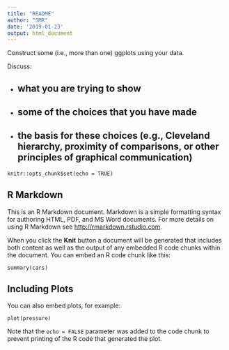 ```yaml
---
title: "README"
author: "SMR"
date: '2019-01-23'
output: html_document
---
```


Construct some (i.e., more than one) ggplots using your data. 

Discuss:
  - what you are trying to show
    -
    
  - some of the choices that you have made
    -
    
  - the basis for these choices (e.g., Cleveland hierarchy, proximity of comparisons, or other principles of graphical communication)
    - 


```{r setup, include=FALSE}
knitr::opts_chunk$set(echo = TRUE)
```

## R Markdown

This is an R Markdown document. Markdown is a simple formatting syntax for authoring HTML, PDF, and MS Word documents. For more details on using R Markdown see <http://rmarkdown.rstudio.com>.

When you click the **Knit** button a document will be generated that includes both content as well as the output of any embedded R code chunks within the document. You can embed an R code chunk like this:

```{r cars}
summary(cars)
```

## Including Plots

You can also embed plots, for example:

```{r pressure, echo=FALSE}
plot(pressure)
```

Note that the `echo = FALSE` parameter was added to the code chunk to prevent printing of the R code that generated the plot.
